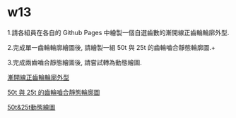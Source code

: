 # w13

1.請各組員在各自的 Github Pages 中繪製一個自選齒數的漸開線正齒輪輪廓外型.

2.完成單一齒輪輪廓繪圖後, 請繪製一組 50t 與 25t 的齒輪嚙合靜態輪廓圖.+

3.完成兩齒嚙合靜態繪圖後, 請嘗試轉為動態繪圖.



[漸開線正齒輪輪廓外型](https://s40523211.github.io/cd2018/demo1/blog/gear1.html)

[50t 與 25t 的齒輪嚙合靜態輪廓圖](https://s40523211.github.io/cd2018/demo1/blog/gear2.html)

[50t&25t動態繪圖](https://s40523211.github.io/cd2018/demo1/blog/gear3.html)

